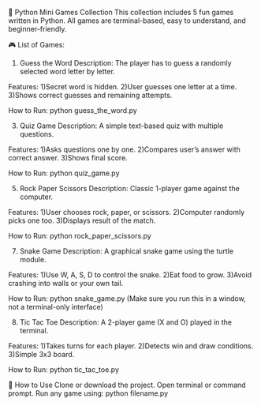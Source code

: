 🐍 Python Mini Games Collection
This collection includes 5 fun games written in Python. All games are terminal-based, easy to understand, and beginner-friendly.

🎮 List of Games:
1. Guess the Word
Description: The player has to guess a randomly selected word letter by letter.

Features:
1)Secret word is hidden.
2)User guesses one letter at a time.
3)Shows correct guesses and remaining attempts.

How to Run:
python guess_the_word.py

3. Quiz Game
Description: A simple text-based quiz with multiple questions.

Features:
1)Asks questions one by one.
2)Compares user’s answer with correct answer.
3)Shows final score.

How to Run:
python quiz_game.py

5. Rock Paper Scissors
Description: Classic 1-player game against the computer.

Features:
1)User chooses rock, paper, or scissors.
2)Computer randomly picks one too.
3)Displays result of the match.

How to Run:
python rock_paper_scissors.py

7. Snake Game
Description: A graphical snake game using the turtle module.

Features:
1)Use W, A, S, D to control the snake.
2)Eat food to grow.
3)Avoid crashing into walls or your own tail.

How to Run:
python snake_game.py
(Make sure you run this in a window, not a terminal-only interface)

8. Tic Tac Toe
Description: A 2-player game (X and O) played in the terminal.

Features:
1)Takes turns for each player.
2)Detects win and draw conditions.
3)Simple 3x3 board.

How to Run:
python tic_tac_toe.py

📂 How to Use
Clone or download the project.
Open terminal or command prompt.
Run any game using:
python filename.py
